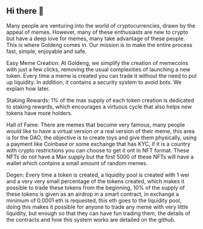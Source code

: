 ## Hi there 👋

Many people are venturing into the world of cryptocurrencies, drawn by the appeal of memes. However, many of these enthusiasts are new to crypto but have a deep love for memes, many take advantage of these people. This is where Goldeng comes in. Our mission is to make the entire process fast, simple, enjoyable and safe.

Easy Meme Creation:
At Goldeng, we simplify the creation of memecoins with just a few clicks, removing the usual complexities of launching a new token. Every time a meme is created you can trade it without the need to put up liquidity. In addition, it contains a security system to avoid bots. We explain how later.

Staking Rewards:
1% of the max supply of each token creation is dedicated to staking rewards, which encourages a virtuous cycle that also helps new tokens have more holders.

Hall of Fame:
There are memes that become very famous, many people would like to have a virtual version or a real version of their meme, this area is for the DAO, the objective is to create toys and give them physically, using a payment like Coinbase or some exchange that has KYC, if it is a country with crypto restrictions you can choose to get it ont in NFT format. These NFTs do not have a Max supply but the first 5000 of these NFTs will have a wallet which contains a small amount of random memes.

Degen:
Every time a token is created, a liquidity pool is created with 1 wei and a very very small percentage of the tokens created, which makes it possible to trade these tokens from the beginning, 10% of the supply of these tokens is given as an airdrop in a smart contract, in exchange a minimum of 0.0001 eth is requested, this eth goes to the liquidity pool, doing this makes it possible for anyone to trade any meme with very little liquidity, but enough so that they can have fun trading them, the details of the contracts and how this system works are detailed on the github.
